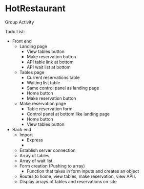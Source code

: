 # HotRestaurant
Group Activity

Todo List:
- Front end
  - Landing page
    - View tables button
    - Make reservation button
    - API table link at bottom
    - API wait list at bottom
  - Tables page
    - Current reservations table
    - Waiting list table
    - Same control panel as landing page
    - Home button
    - Make reservation button
  - Make reservation page
    - Table reservation form
    - Control panel at bottom like landing page
    - Home button
    - View tables button
- Back end
  - Import
    - Express
    - 
  - Establish server connection
  - Array of tables
  - Array of wait list
  - Form creation (Pushing to array)
    - Function that takes in form inputs and creates an object
  - Routes to home, view tables, make reservation, view APIs
  - Display arrays of tables and reservations on site
